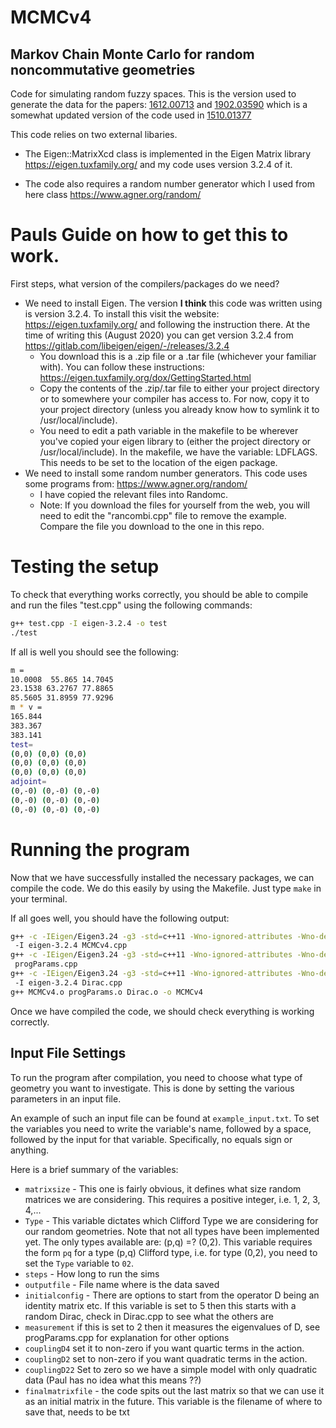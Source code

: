 # MCMCv4
## Markov Chain Monte Carlo for random noncommutative geometries
Code for simulating random fuzzy spaces. This is the version used to generate the data for the papers: [1612.00713](https://arxiv.org/abs/1612.00713) and [1902.03590](https://arxiv.org/abs/1902.03590) which is a somewhat updated version of the code used in [1510.01377](https://arxiv.org/abs/1510.01377)

This code relies on two external libaries.
- The Eigen::MatrixXcd class is implemented in the Eigen Matrix library https://eigen.tuxfamily.org/ and my code uses version 3.2.4 of it.

- The code also requires a random number generator which I used from here class https://www.agner.org/random/


# Pauls Guide on how to get this to work.

First steps, what version of the compilers/packages do we need?
  - We need to install Eigen. The version **I think** this code was written using is  version 3.2.4. To install this visit the website: https://eigen.tuxfamily.org/ and following the instruction there. At the time of writing this (August 2020) you can get version 3.2.4 from https://gitlab.com/libeigen/eigen/-/releases/3.2.4  
    - You download this is a .zip file or a .tar file (whichever your familiar with). You can follow these instructions: https://eigen.tuxfamily.org/dox/GettingStarted.html
    - Copy the contents of the .zip/.tar file to either your project directory or to somewhere your compiler has access to. For now, copy it to your project directory (unless you already know how to symlink it to /usr/local/include).
    - You need to edit a path variable in the makefile to be wherever you've copied your eigen library to (either the project directory or /usr/local/include). In the makefile, we have the variable: LDFLAGS. This needs to be set to the location of the eigen package.
  - We need to install some random number generators. This code uses some programs from: https://www.agner.org/random/
    - I have copied the relevant files into Randomc.
    - Note: If you download the files for yourself from the web, you will need to edit the "rancombi.cpp" file to remove the example. Compare the file you download to the one in this repo.


# Testing the setup
To check that everything works correctly, you should be able to compile and run the files "test.cpp" using the following commands:
```bash
g++ test.cpp -I eigen-3.2.4 -o test
./test
```

If all is well you should see the following:
```bash
m =
10.0008  55.865 14.7045
23.1538 63.2767 77.8865
85.5605 31.8959 77.9296
m * v =
165.844
383.367
383.141
test=
(0,0) (0,0) (0,0)
(0,0) (0,0) (0,0)
(0,0) (0,0) (0,0)
adjoint=
(0,-0) (0,-0) (0,-0)
(0,-0) (0,-0) (0,-0)
(0,-0) (0,-0) (0,-0)
```
# Running the program
Now that we have successfully installed the necessary packages, we can compile the code.
We do this easily by using the Makefile. Just type ```make``` in your terminal.

If all goes well, you should have the following output:
```bash
g++ -c -IEigen/Eigen3.24 -g3 -std=c++11 -Wno-ignored-attributes -Wno-deprecated-declarations -IEigen/Eigen3.24
 -I eigen-3.2.4 MCMCv4.cpp
g++ -c -IEigen/Eigen3.24 -g3 -std=c++11 -Wno-ignored-attributes -Wno-deprecated-declarations -IEigen/Eigen3.24
 progParams.cpp
g++ -c -IEigen/Eigen3.24 -g3 -std=c++11 -Wno-ignored-attributes -Wno-deprecated-declarations -IEigen/Eigen3.24
 -I eigen-3.2.4 Dirac.cpp
g++ MCMCv4.o progParams.o Dirac.o -o MCMCv4
```

Once we have compiled the code, we should check everything is working correctly.


## Input File Settings
To run the program after compilation, you need to choose what type of geometry you want to investigate. This is done by setting the various parameters in an input file.

An example of such an input file can be found at ```example_input.txt```. To set the variables you need to write the variable's name, followed by a space, followed by the input for that variable. Specifically, no equals sign or anything.

Here is a brief summary of the variables:
- ```matrixsize``` - This one is fairly obvious, it defines what size random matrices we are considering. This requires a positive integer, i.e. 1, 2, 3, 4,...
- ```Type``` - This variable dictates which Clifford Type we are considering for our random geometries. Note that not all types have been implemented yet. The only types available are: (p,q) =? (0,2). This variable requires the form ```pq``` for a type (p,q) Clifford type, i.e. for type (0,2), you need to set the ```Type``` variable to ```02```.
- ```steps``` - How long to run the sims
- ```outputfile``` - File name where is the data saved
- ```initialconfig``` -  There are options to start from the operator D being an identity matrix etc. If this variable is set to 5 then this starts with a random Dirac, check in Dirac.cpp to see what the others are
- ```measurement```  if this is set to 2 then it measures the eigenvalues of D, see progParams.cpp for explanation for other options
- ```couplingD4``` set it to non-zero if you want quartic terms in the action.
- ```couplingD2``` set to non-zero if you want quadratic terms in the action.
- ```couplingD22``` Set to zero so we have a simple model with only quadratic data (Paul has no idea what this means ??)
- ```finalmatrixfile``` - the code spits out the last matrix so that we can use it as an initial matrix in the future. This variable is the filename of where to save that, needs to be txt
